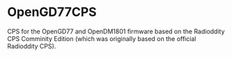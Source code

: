 # OpenGD77CPS
CPS for the OpenGD77 and OpenDM1801 firmware based on the Radioddity CPS Comminity Edition (which was originally based on the official Radioddity CPS).

